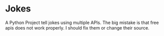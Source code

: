 # Jokes
A Python Project tell jokes using multiple APIs.
The big mistake is that free apis does not work properly. I should fix them or change their source.

